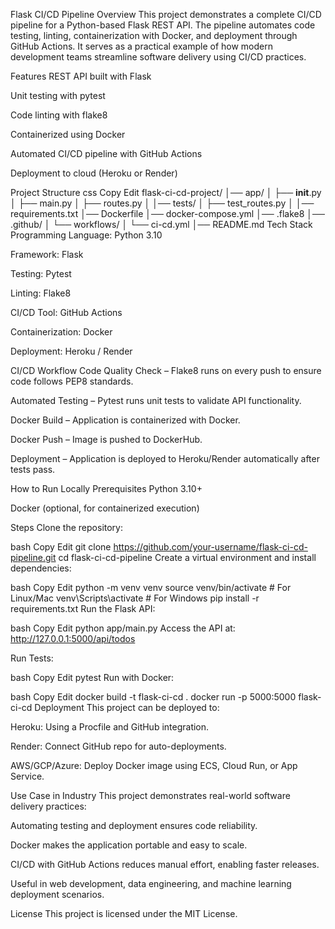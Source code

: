 Flask CI/CD Pipeline
Overview
This project demonstrates a complete CI/CD pipeline for a Python-based Flask REST API. The pipeline automates code testing, linting, containerization with Docker, and deployment through GitHub Actions. It serves as a practical example of how modern development teams streamline software delivery using CI/CD practices.

Features
REST API built with Flask

Unit testing with pytest

Code linting with flake8

Containerized using Docker

Automated CI/CD pipeline with GitHub Actions

Deployment to cloud (Heroku or Render)

Project Structure
css
Copy
Edit
flask-ci-cd-project/
│── app/
│   ├── __init__.py
│   ├── main.py
│   ├── routes.py
│
│── tests/
│   ├── test_routes.py
│
│── requirements.txt
│── Dockerfile
│── docker-compose.yml
│── .flake8
│── .github/
│   └── workflows/
│       └── ci-cd.yml
│── README.md
Tech Stack
Programming Language: Python 3.10

Framework: Flask

Testing: Pytest

Linting: Flake8

CI/CD Tool: GitHub Actions

Containerization: Docker

Deployment: Heroku / Render

CI/CD Workflow
Code Quality Check – Flake8 runs on every push to ensure code follows PEP8 standards.

Automated Testing – Pytest runs unit tests to validate API functionality.

Docker Build – Application is containerized with Docker.

Docker Push – Image is pushed to DockerHub.

Deployment – Application is deployed to Heroku/Render automatically after tests pass.

How to Run Locally
Prerequisites
Python 3.10+

Docker (optional, for containerized execution)

Steps
Clone the repository:

bash
Copy
Edit
git clone https://github.com/your-username/flask-ci-cd-pipeline.git
cd flask-ci-cd-pipeline
Create a virtual environment and install dependencies:

bash
Copy
Edit
python -m venv venv
source venv/bin/activate   # For Linux/Mac
venv\Scripts\activate      # For Windows
pip install -r requirements.txt
Run the Flask API:

bash
Copy
Edit
python app/main.py
Access the API at: http://127.0.0.1:5000/api/todos

Run Tests:

bash
Copy
Edit
pytest
Run with Docker:

bash
Copy
Edit
docker build -t flask-ci-cd .
docker run -p 5000:5000 flask-ci-cd
Deployment
This project can be deployed to:

Heroku: Using a Procfile and GitHub integration.

Render: Connect GitHub repo for auto-deployments.

AWS/GCP/Azure: Deploy Docker image using ECS, Cloud Run, or App Service.

Use Case in Industry
This project demonstrates real-world software delivery practices:

Automating testing and deployment ensures code reliability.

Docker makes the application portable and easy to scale.

CI/CD with GitHub Actions reduces manual effort, enabling faster releases.

Useful in web development, data engineering, and machine learning deployment scenarios.

License
This project is licensed under the MIT License.
